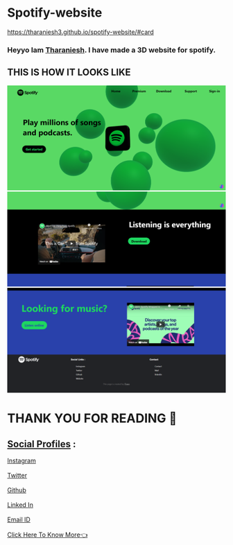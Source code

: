 # Spotify-website

https://tharaniesh3.github.io/spotify-website/#card

### Heyyo Iam [Tharaniesh](https://www.instagram.com/__thaxx__/). I have made a 3D website for spotify.
## THIS IS HOW IT LOOKS LIKE
 ![alt text](https://raw.githubusercontent.com/Tharaniesh3/spotify-website/main/assets/1.png)
 ![alt text](https://raw.githubusercontent.com/Tharaniesh3/spotify-website/main/assets/2.png)
 ![alt text](https://raw.githubusercontent.com/Tharaniesh3/spotify-website/main/assets/3.png)
  
  # **THANK YOU FOR READING** 🙏

## <u>Social Profiles</u> :
[Instagram](https://www.instagram.com/__thaxx__/)
<br>
<br>
[Twitter](https://twitter.com/_Tharaniesh_)
<br>
<br>
[Github](https://github.com/Tharaniesh3/)
<br>
<br>
[Linked In](https://www.linkedin.com/in/tharaniesh-p-r-1429a3171/)
<br>
<br>
[Email ID](mailto:www.tharanieshmarvel@gmail.com)
<br> 
<br>
[Click Here To Know More👈](https://tharaniesh3.github.io/website/)


